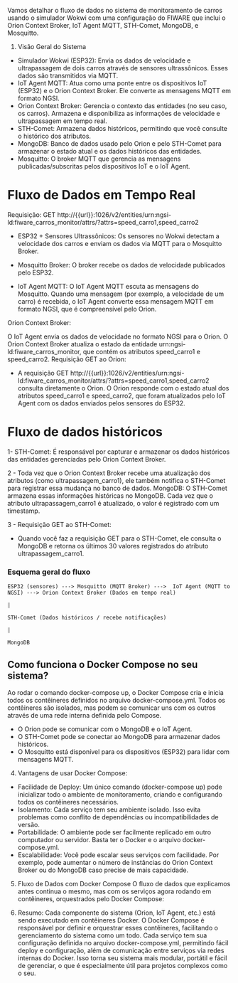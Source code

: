 Vamos detalhar o fluxo de dados no sistema de monitoramento de carros usando o simulador Wokwi com uma configuração do FIWARE que inclui o Orion Context Broker, IoT Agent MQTT, STH-Comet, MongoDB, e Mosquitto.

1. Visão Geral do Sistema
* Simulador Wokwi (ESP32): Envia os dados de velocidade e ultrapassagem de dois carros através de sensores ultrassônicos. Esses dados são transmitidos via MQTT.
* IoT Agent MQTT: Atua como uma ponte entre os dispositivos IoT (ESP32) e o Orion Context Broker. Ele converte as mensagens MQTT em formato NGSI.
* Orion Context Broker: Gerencia o contexto das entidades (no seu caso, os carros). Armazena e disponibiliza as informações de velocidade e ultrapassagem em tempo real.
* STH-Comet: Armazena dados históricos, permitindo que você consulte o histórico dos atributos.
* MongoDB: Banco de dados usado pelo Orion e pelo STH-Comet para armazenar o estado atual e os dados históricos das entidades.
* Mosquitto: O broker MQTT que gerencia as mensagens publicadas/subscritas pelos dispositivos IoT e o IoT Agent.

<h1> Fluxo de Dados em Tempo Real </h1>
Requisição:
GET http://{{url}}:1026/v2/entities/urn:ngsi-ld:fiware_carros_monitor/attrs/?attrs=speed_carro1,speed_carro2

* ESP32 + Sensores Ultrassônicos: Os sensores no Wokwi detectam a velocidade dos carros e enviam os dados via MQTT para o Mosquitto Broker.

* Mosquitto Broker: O broker recebe os dados de velocidade publicados pelo ESP32.

* IoT Agent MQTT: O IoT Agent MQTT escuta as mensagens do Mosquitto. Quando uma mensagem (por exemplo, a velocidade de um carro) é recebida, o IoT Agent converte essa mensagem MQTT em formato NGSI, que é compreensível pelo Orion.

Orion Context Broker:

O IoT Agent envia os dados de velocidade no formato NGSI para o Orion.
O Orion Context Broker atualiza o estado da entidade urn:ngsi-ld:fiware_carros_monitor, que contém os atributos speed_carro1 e speed_carro2.
Requisição GET ao Orion:

* A requisição GET http://{{url}}:1026/v2/entities/urn:ngsi-ld:fiware_carros_monitor/attrs/?attrs=speed_carro1,speed_carro2 consulta diretamente o Orion.
O Orion responde com o estado atual dos atributos speed_carro1 e speed_carro2, que foram atualizados pelo IoT Agent com os dados enviados pelos sensores do ESP32.

<h1> Fluxo de dados históricos </h1>

1- STH-Comet: É responsável por capturar e armazenar os dados históricos das entidades gerenciadas pelo Orion Context Broker.

2 - Toda vez que o Orion Context Broker recebe uma atualização dos atributos (como ultrapassagem_carro1), ele também notifica o STH-Comet para registrar essa mudança no banco de dados.
MongoDB: O STH-Comet armazena essas informações históricas no MongoDB. Cada vez que o atributo ultrapassagem_carro1 é atualizado, o valor é registrado com um timestamp.

3 - Requisição GET ao STH-Comet:

* Quando você faz a requisição GET para o STH-Comet, ele consulta o MongoDB e retorna os últimos 30 valores registrados do atributo ultrapassagem_carro1.

### Esquema geral do fluxo

    ESP32 (sensores) ---> Mosquitto (MQTT Broker) --->  IoT Agent (MQTT to NGSI) ---> Orion Context Broker (Dados em tempo real)    
                                                                                   |
                                                                           STH-Comet (Dados históricos / recebe notificações)
                                                                                   |
                                                                                 MongoDB

<h2>Como funciona o Docker Compose no seu sistema?</h2>

Ao rodar o comando docker-compose up, o Docker Compose cria e inicia todos os contêineres definidos no arquivo docker-compose.yml.
Todos os contêineres são isolados, mas podem se comunicar uns com os outros através de uma rede interna definida pelo Compose.

* O Orion pode se comunicar com o MongoDB e o IoT Agent.
* O STH-Comet pode se conectar ao MongoDB para armazenar dados históricos.
* O Mosquitto está disponível para os dispositivos (ESP32) para lidar com mensagens MQTT.
4. Vantagens de usar Docker Compose:
* Facilidade de Deploy: Um único comando (docker-compose up) pode inicializar todo o ambiente de monitoramento, criando e configurando todos os contêineres necessários.
* Isolamento: Cada serviço tem seu ambiente isolado. Isso evita problemas como conflito de dependências ou incompatibilidades de versão.
* Portabilidade: O ambiente pode ser facilmente replicado em outro computador ou servidor. Basta ter o Docker e o arquivo docker-compose.yml.
* Escalabilidade: Você pode escalar seus serviços com facilidade. Por exemplo, pode aumentar o número de instâncias do Orion Context Broker ou do MongoDB caso precise de mais capacidade.
5. Fluxo de Dados com Docker Compose
O fluxo de dados que explicamos antes continua o mesmo, mas com os serviços agora rodando em contêineres, orquestrados pelo Docker Compose:

6. Resumo:
Cada componente do sistema (Orion, IoT Agent, etc.) está sendo executado em contêineres Docker.
O Docker Compose é responsável por definir e orquestrar esses contêineres, facilitando o gerenciamento do sistema como um todo.
Cada serviço tem sua configuração definida no arquivo docker-compose.yml, permitindo fácil deploy e configuração, além de comunicação entre serviços via redes internas do Docker.
Isso torna seu sistema mais modular, portátil e fácil de gerenciar, o que é especialmente útil para projetos complexos como o seu.
